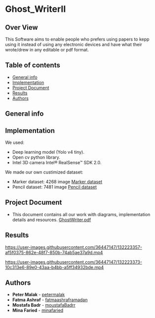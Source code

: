 # Ghost_WriterII

## Over View
   This Software aims to enable people who prefers using papers to kepp using it instead of using any electronic devices and have what their wrote/drew in any editable or pdf format.
  
## Table of contents
* [General info](#general-info)
* [Implementation](#implementation)
* [Project Document](#project-document)
* [Results](#Results)
* [Authors](#authors)

## General info
 

## Implementation
We used:
   - Deep learning model (Yolo v4 tiny).
   - Open cv python library.
   - Intel 3D camera Intel® RealSense™ SDK 2.0.
   
We made our own custimized dataset:
   - Marker dataset: 4268 image [Marker dataset](https://drive.google.com/drive/folders/1sxMe4sP_aKNNyPRwAyaWUwnbNivY54cC?usp=sharing)
   - Pencil dataset: 7481  image [Pencil dataset](https://drive.google.com/drive/folders/1o49rMDHJ0bc882gAAPcRNmnDesrJU1NM?usp=sharing)
 
## Project Document
  - This document contains all our work with diagrams, implementation details and resources.
  [GhostWriter.pdf](https://github.com/GhostWriter-II/-Ghost_WriterII/files/7116272/GhostWriter.pdf)

## Results
https://user-images.githubusercontent.com/36447147/132223357-af5f0375-862e-48f7-850b-74ab5ae37a9d.mp4

https://user-images.githubusercontent.com/36447147/132223373-10c313e6-89e0-43aa-b4bb-a5ff34932bde.mp4

## Authors
* **Peter Malak**  - [petermalak](https://github.com/petermalak)
* **Fatma Ashraf** - [fatmaashraframadan](https://github.com/fatmaashraframadan)
* **Mostafa Badr**  - [moustafaBadrr](https://github.com/moustafaBadrr)
* **Mina Faried** - [minafaried](https://github.com/minafaried)
